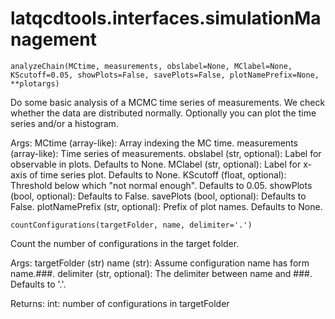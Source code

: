 latqcdtools.interfaces.simulationManagement
=============

`analyzeChain(MCtime, measurements, obslabel=None, MClabel=None, KScutoff=0.05, showPlots=False, savePlots=False, plotNamePrefix=None, **plotargs)`

Do some basic analysis of a MCMC time series of measurements. We check whether the data
are distributed normally. Optionally you can plot the time series and/or a histogram.

Args:
    MCtime (array-like): Array indexing the MC time. 
    measurements (array-like): Time series of measurements.
    obslabel (str, optional): Label for observable in plots. Defaults to None.
    MClabel (str, optional): Label for x-axis of time series plot. Defaults to None.
    KScutoff (float, optional): Threshold below which "not normal enough". Defaults to 0.05.
    showPlots (bool, optional): Defaults to False.
    savePlots (bool, optional): Defaults to False.
    plotNamePrefix (str, optional): Prefix of plot names. Defaults to None.

`countConfigurations(targetFolder, name, delimiter='.')`

Count the number of configurations in the target folder.

Args:
    targetFolder (str)
    name (str): Assume configuration name has form name.###. 
    delimiter (str, optional): The delimiter between name and ###. Defaults to '.'.

Returns:
    int: number of configurations in targetFolder 

